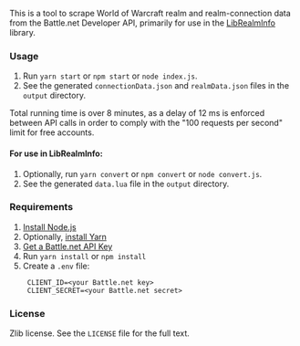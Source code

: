 This is a tool to scrape World of Warcraft realm and realm-connection data from the Battle.net Developer API, primarily for use in the [LibRealmInfo](https://github.com/phanx-wow/LibRealmInfo) library.

### Usage

1. Run `yarn start` or `npm start` or `node index.js`.
2. See the generated `connectionData.json` and `realmData.json` files in the `output` directory.

Total running time is over 8 minutes, as a delay of 12 ms is enforced between API calls in order to comply with the "100 requests per second" limit for free accounts.

#### For use in LibRealmInfo:

1. Optionally, run `yarn convert` or `npm convert` or `node convert.js`.
2. See the generated `data.lua` file in the `output` directory.

### Requirements

1. [Install Node.js](https://nodejs.org/)
2. Optionally, [install Yarn](https://yarnpkg.com/lang/en/docs/install/)
2. [Get a Battle.net API Key](https://dev.battle.net/member/register)
3. Run `yarn install` or `npm install`
4. Create a `.env` file:
   ```
	CLIENT_ID=<your Battle.net key>
	CLIENT_SECRET=<your Battle.net secret>
	```

### License

Zlib license. See the `LICENSE` file for the full text.
